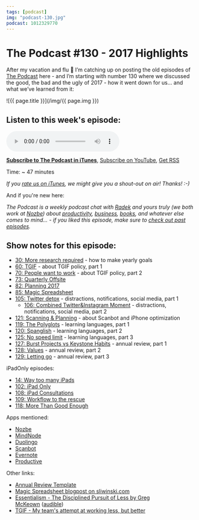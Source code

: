 ```yaml
---
tags: [podcast]
img: "podcast-130.jpg"
podcast: 1012329770
---
```


# The Podcast #130 - 2017 Highlights

After my vacation and flu 🤒 I’m catching up on posting the old episodes of [The Podcast][p] here - and I’m starting with number 130 where we discussed the good, the bad and the ugly of 2017 - how it went down for us... and what we’ve learned from it:

<!--More-->

![{{ page.title }}](/img/{{ page.img }})

## Listen to this week's episode:

<audio controls>
<source src="https://files.nozbe.com/podcast/130.mp3" type="audio/mpeg">
</audio>

**[Subscribe to The Podcast in iTunes][i]**, [Subscribe on YouTube][y], [Get RSS][rss]

Time: ~ 47 minutes

*If you [rate us on iTunes][i], we might give you a shout-out on air! Thanks! :-)*

And if you're new here:

*The Podcast is a weekly podcast chat with [Radek][r] and yours truly (we both work at [Nozbe][n]) about [productivity](/productivity), [business](/business), [books](/books), and whatever else comes to mind… - if you liked this episode, make sure to [check out past episodes](/podcast).*

## Show notes for this episode:

  * [30: More research required](/podcast-30) - how to make yearly goals
  * [60: TGIF](/podcast-60) - about TGIF policy, part 1
  * [70: People want to work](/podcast-70) - about TGIF policy, part 2
  * [73: Quarterly Offsite](/podcast-73)
  * [82: Planning 2017](/podcast-82)
  * [85: Magic Spreadsheet](/podcast-85)
  * [105: Twitter detox](/podcast-105) - distractions, notifications, social media, part 1
    * [106: Combined Twitter&Instagram Moment](/podcast-106) - distractions, notifications, social media, part 2
  * [121: Scanning & Planning](/podcast-121) - about Scanbot and iPhone optimization
  * [119: The Polyglots](/podcast-119) - learning languages, part 1
  * [120: Spanglish](/podcast-120) - learning languages, part 2
  * [125: No speed limit](/podcast-125) - learning languages, part 3
  * [127: Burst Projects vs Keystone Habits](/podcast-127) - annual review, part 1
  * [128: Values](/podcast-128) - annual review, part 2
  * [129: Letting go](/podcast-129) - annual review, part 3

iPadOnly episodes:

  * [14: Way too many iPads](/podcast-14)
  * [102: iPad Only](/podcast-102)
  * [108: iPad Consultations](/podcast-108)
  * [109: Workflow to the rescue](/podcast-109)
  * [118: More Than Good Enough](/podcast-118)

Apps mentioned:

  * [Nozbe](https://michael.gratis/nozbe)
  * [MindNode](https://mindnode.com/)
  * [Duolingo](https://www.duolingo.com/)
  * [Scanbot](https://scanbot.io/en/index.html)
  * [Evernote](https://evernote.com/)
  * [Productive](http://productiveapp.io/)

Other links:

  * [Annual Review Template](https://nozbe.how/nf9bi)
  * [Magic Spreadsheet blogpost on sliwinski.com](/podcast-85/)
  * [Essentialism - The Disciplined Pursuit of Less by Greg McKeown](http://www.amazon.com/Essentialism-Disciplined-Pursuit-Greg-McKeown/dp/0804137382?tag=radexio-20) ([audible](http://www.audible.com/pd/Self-Development/Essentialism-Audiobook/B00IWZ6XGA?tag=radexio-20))
  * [TGIF - My team's attempt at working less, but better](https://sliwinski.com/tgif/)

[y]: https://michael.gratis/thepodcastyt
[rss]: https://thepodcast.fm/episodes?format=RSS
[e]: /podcast-130

[p]: /podcast
[n]: https://michael.gratis/nozbe
[r]: https://michael.gratis/radex
[i]: https://michael.gratis/thepodcast
[o]: https://michael.gratis/ipadonly

